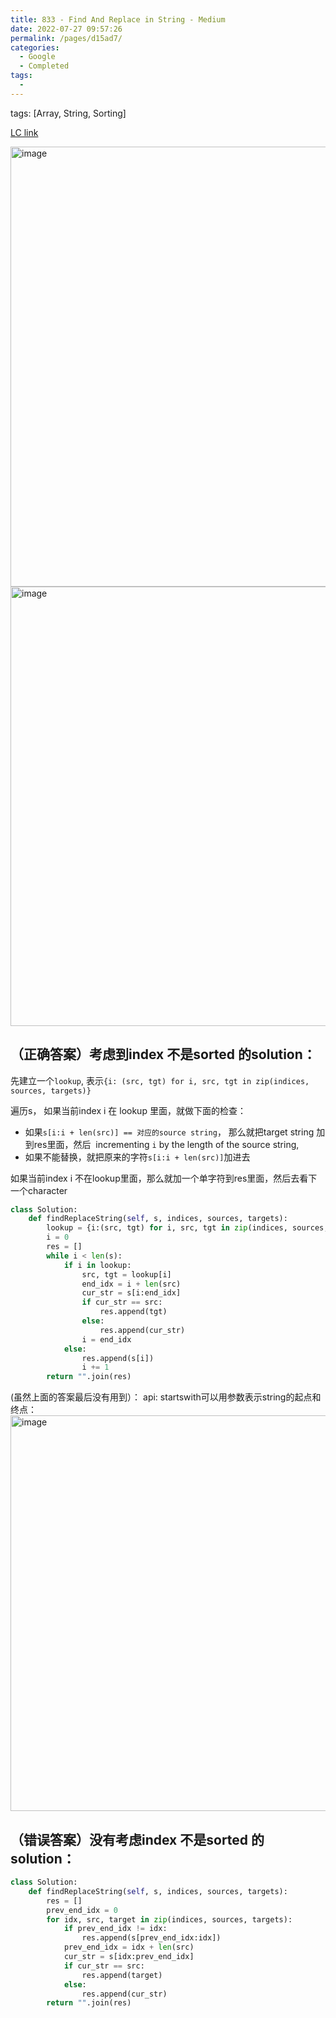```yaml
---
title: 833 - Find And Replace in String - Medium
date: 2022-07-27 09:57:26
permalink: /pages/d15ad7/
categories:
  - Google
  - Completed
tags:
  - 
---
```

tags: [Array, String, Sorting]

[LC link](https://leetcode.cn/problems/find-and-replace-in-string/)

<img width="704" alt="image" src="https://user-images.githubusercontent.com/41789327/180708414-7a33b02a-69ee-45bd-a1d2-0344762b9582.png">
<img width="703" alt="image" src="https://user-images.githubusercontent.com/41789327/180708479-cf211369-3a8e-4508-bac1-de0cd23d90d9.png">

## （正确答案）考虑到index 不是sorted 的solution：

先建立一个`lookup`, 表示`{i: (src, tgt) for i, src, tgt in zip(indices, sources, targets)}`

遍历s， 如果当前index i 在 lookup 里面，就做下面的检查：
- 如果`s[i:i + len(src)] == 对应的source string`， 那么就把target string 加到res里面，然后  incrementing `i` by the length of the source string, 
- 如果不能替换，就把原来的字符`s[i:i + len(src)]`加进去

如果当前index i 不在lookup里面，那么就加一个单字符到res里面，然后去看下一个character

```python
class Solution:
	def findReplaceString(self, s, indices, sources, targets):
		lookup = {i:(src, tgt) for i, src, tgt in zip(indices, sources, targets)}
		i = 0
		res = []
		while i < len(s):
			if i in lookup:
				src, tgt = lookup[i]
				end_idx = i + len(src)
				cur_str = s[i:end_idx]
				if cur_str == src:
					res.append(tgt)
				else:
					res.append(cur_str)
				i = end_idx
			else:
				res.append(s[i])
				i += 1
		return "".join(res)
```

(虽然上面的答案最后没有用到）： api: startswith可以用参数表示string的起点和终点：
<img width="633" alt="image" src="https://user-images.githubusercontent.com/41789327/180716747-dc9a39b3-ac5c-43ca-a641-6b8291107829.png">



## （错误答案）没有考虑index 不是sorted 的solution：
```python
class Solution:
	def findReplaceString(self, s, indices, sources, targets):
		res = []
		prev_end_idx = 0
		for idx, src, target in zip(indices, sources, targets):
			if prev_end_idx != idx:
				res.append(s[prev_end_idx:idx])
			prev_end_idx = idx + len(src)
			cur_str = s[idx:prev_end_idx]
			if cur_str == src:
				res.append(target)
			else:
				res.append(cur_str)
		return "".join(res)
```

